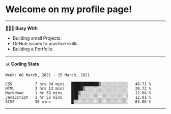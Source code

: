 # Welcome on my profile page!
<!-- print(("dralla"[::-1]+"s").capitalize()) -->

---
👨🏻‍💻 **Busy With**
* Building small Projects.
* GitHub issues to practice skills.
* Building a Portfolio.

---
📊 **Coding Stats**
<!--START_SECTION:waka-->
```text
Week: 08 March, 2021 - 15 March, 2021

CSS          7 hrs 34 mins   ████████████▒░░░░░░░░░░░░   48.71 % 
HTML         3 hrs 13 mins   █████▒░░░░░░░░░░░░░░░░░░░   20.72 % 
Markdown     1 hr 58 mins    ███▒░░░░░░░░░░░░░░░░░░░░░   12.68 % 
JavaScript   1 hr 52 mins    ███░░░░░░░░░░░░░░░░░░░░░░   12.01 % 
SCSS         36 mins         █░░░░░░░░░░░░░░░░░░░░░░░░   03.86 % 
```
<!--END_SECTION:waka-->

---
